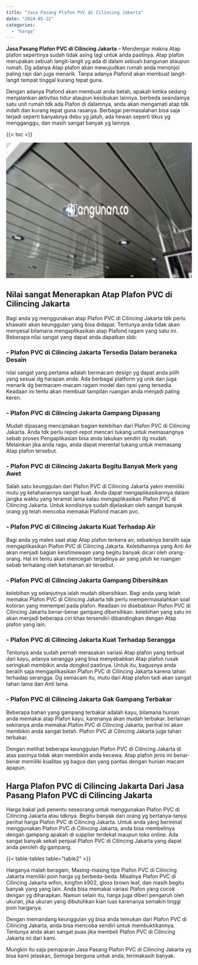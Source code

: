 ```yaml
---
title: "Jasa Pasang Plafon PVC di Cilincing Jakarta"
date: "2024-05-22"
categories: 
  - "harga"
---
```


**Jasa Pasang Plafon PVC di Cilincing Jakarta** – Mendengar makna Atap plafon sepertinya sudah tidak asing lagi untuk anda pastinya. Atap plafon merupakan sebuah langit-langit yg ada di dalam sebuah bangunan ataupun rumah. Dg adanya Atap plafon akan mewujudkan rumah anda menonjol paling rapi dan juga menarik. Tanpa adanya Plafond akan membuat langit-langit tempat tinggal kurang tepat guna.

Dengan adanya Plafond akan membuat anda betah, apakah ketika sedang menjalankan aktivitas tidur ataupun kesibukan lainnya. berbeda seandainya satu unit rumah tdk ada Plafon di dalamnya, anda akan mengamati atap tdk indah dan kurang tepat guna rasanya. Berbagai permasalahan bisa saja terjadi seperti banyaknya debu yg jatuh, ada hewan seperti tikus yg mengganggu, dan masih sangat banyak yg lainnya.

{{< toc >}}

![Jasa Pasang Plafon PVC di Cilincing Jakarta](/images/flafond-pvc-murah07.png)

## Nilai sangat Menerapkan Atap Plafon PVC di Cilincing Jakarta

Bagi anda yg menggunakan atap Plafon PVC di Cilincing Jakarta tdk perlu khawatir akan keunggulan yang bisa didapat. Tentunya anda tidak akan menyesal bilamana mengaplikasikan atap Plafond ragam yang satu ini. Beberapa nilai sangat yang dapat anda dapatkan sbb:

### \- Plafon PVC di Cilincing Jakarta Tersedia Dalam beraneka Desain

nilai sangat yang pertama adalah bermacam design yg dapat anda pilih yang sesuai dg harapan anda. Ada berbagai platform yg unik dan juga menarik dg bermacam-macam ragam model dan opsi yang tersedia. Keadaan ini tentu akan membuat tampilan ruangan anda menjadi paling keren.

### \- Plafon PVC di Cilincing Jakarta Gampang Dipasang

Mudah dipasang menciptakan bagian kelebihan dari Plafon PVC di Cilincing Jakarta. Anda tdk perlu repot-repot mencari tukang untuk memasangnya sebab proses Pengaplikasian bisa anda lakukan sendiri dg mudah. Melainkan jika anda ragu, anda dapat merental tukang untuk memasang Atap plafon tersebut.

### \- Plafon PVC di Cilincing Jakarta Begitu Banyak Merk yang Awet

Salah satu keunggulan dari Plafon PVC di Cilincing Jakarta yakni memiliki mutu yg ketahanannya sangat kuat. Anda dapat mengaplikasikannya dalam jangka waktu yang teramat lama kalau mengaplikasikan Plafon PVC di Cilincing Jakarta. Untuk kondisinya sudah dijelaskan oleh sangat banyak orang yg telah mencoba memakai Plafond macam pvc.

### \- Plafon PVC di Cilincing Jakarta Kuat Terhadap Air

Bagi anda yg males saat atap Atap plafon terkena air, sebaiknya beralih saja mengaplikasikan Plafon PVC di Cilincing Jakarta. Kelebihannya yang Anti Air akan menjadi bagian keistimewaan yang begitu banyak dicari oleh orang-orang. Hal ini tentu akan mencegah terjadinya air yang jatuh ke ruangan sebab terhalang oleh ketahanan air tersebut.

### \- Plafon PVC di Cilincing Jakarta Gampang Dibersihkan

kelebihan yg selanjutnya ialah mudah dibersihkan. Bagi anda yang telah memakai Plafon PVC di Cilincing Jakarta tdk perlu mempermasalahkan soal kotoran yang menempel pada plafon. Keadaan ini disebabkan Plafon PVC di Cilincing Jakarta benar-benar gampang dibersihkan. kelebihan yang satu ini akan menjadi beberapa ciri khas tersendiri dibandingkan dengan Atap plafon yang lain.

### \- Plafon PVC di Cilincing Jakarta Kuat Terhadap Serangga

Tentunya anda sudah pernah merasakan variasi Atap plafon yang terbuat dari kayu, adanya serangga yang bisa menyebabkan Atap plafon rusak seringkali membikin anda dongkol pastinya. Untuk itu, bagusnya anda beralih saja mengaplikasikan Plafon PVC di Cilincing Jakarta karena tahan terhadap serangga. Dg semacam itu, mutu dari Atap plafon tadi akan sangat tahan lama dan Anti lama.

### \- Plafon PVC di Cilincing Jakarta Gak Gampang Terbakar

Beberapa bahan yang gampang terbakar adalah kayu, bilamana hunian anda memakai atap Plafon kayu, karenanya akan mudah terbakar. berlainan sekiranya anda memakai Plafon PVC di Cilincing Jakarta, perihal ini akan membikin anda sangat betah. Plafon PVC di Cilincing Jakarta juga tahan terbakar.

Dengan melihat beberapa keunggulan Plafon PVC di Cilincing Jakarta di atas pasinya tidak akan membikin anda kecewa. Atap plafon jenis ini benar-benar memiliki kualitas yg bagus dan yang pantas dengan hunian macam apapun.

## Harga Plafon PVC di Cilincing Jakarta Dari Jasa Pasang Plafon PVC di Cilincing Jakarta

Harga bakal jadi penentu seseorang untuk menggunakan Plafon PVC di Cilincing Jakarta atau tdknya. Begitu banyak dari orang yg bertanya-tanya perihal harga Plafon PVC di Cilincing Jakarta. Untuk anda yang berminat menggunakan Plafon PVC di Cilincing Jakarta, anda bisa membelinya dengan gampang apakah di supplier terdekat maupun toko online. Ada sangat banyak sekali penjual Plafon PVC di Cilincing Jakarta yang dapat anda peroleh dg gampang.

{{< table-tables table="table2" >}}

Harganya malah beragam, Masing-masing tipe Plafon PVC di Cilincing Jakarta memiliki poin harga yg berbeda-beda. Misalnya Plafon PVC di Cilincing Jakarta wifon, kingfon k902, gloss brown leaf, dan masih begitu banyak yang yang lain. Anda bisa memakai variasi Plafon yang cocok dengan yg diharapkan. Namun selain itu, harga juga diberi pengaruh oleh ukuran, jika ukuran yang dibutuhkan kian luas karenanya semakin tinggi poin harganya.

Dengan memandang keunggulan yg bisa anda temukan dari Plafon PVC di Cilincing Jakarta, anda bisa mencoba sendiri untuk membuktikannya. Tentunya anda akan sangat puas jika membeli Plafon PVC di Cilincing Jakarta ini dari kami.

Mungkin itu saja pemaparan Jasa Pasang Plafon PVC di Cilincing Jakarta yg bisa kami jelaskan, Semoga berguna untuk anda, terimakasih banyak.
